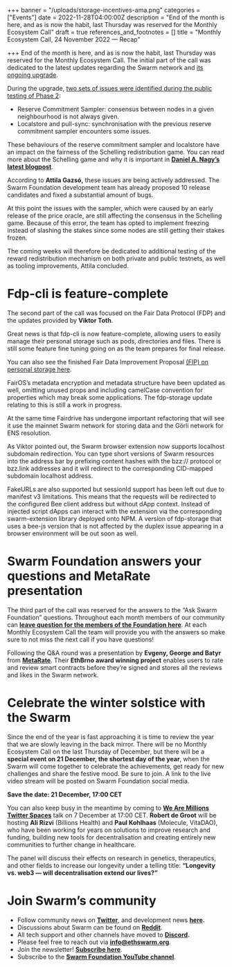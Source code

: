 +++
banner = "/uploads/storage-incentives-ama.png"
categories = ["Events"]
date = 2022-11-28T04:00:00Z
description = "End of the month is here, and as is now the habit, last Thursday was reserved for the Monthly Ecosystem Call"
draft = true
references_and_footnotes = []
title = "Monthly Ecosystem Call, 24 November 2022 — Recap"

+++
End of the month is here, and as is now the habit, last Thursday was reserved for the Monthly Ecosystem Call. The initial part of the call was dedicated to the latest updates regarding the Swarm network and [its ongoing upgrade](https://medium.com/ethereum-swarm/towards-the-world-computer-the-swarm-network-upgrade-has-started-cfba1ed68330).

During the upgrade, [two sets of issues were identified during the public testing of Phase 2](https://medium.com/ethereum-swarm/storage-incentives-timeline-update-26ab959d8ca3):

* Reserve Commitment Sampler: consensus between nodes in a given neighbourhood is not always given.
* Localstore and pull-sync: synchronisation with the previous reserve commitment sampler encounters some issues.

These behaviours of the reserve commitment sampler and localstore have an impact on the fairness of the Schelling redistribution game. You can read more about the Schelling game and why it is important in [**Daniel A. Nagy’s latest blogpost**](https://medium.com/ethereum-swarm/the-mechanics-of-swarm-networks-storage-incentives-3bf68bf64ceb).

According to **Attila Gazsó,** these issues are being actively addressed. The Swarm Foundation development team has already proposed 10 release candidates and fixed a substantial amount of bugs.

At this point the issues with the sampler, which were caused by an early release of the price oracle, are still affecting the consensus in the Schelling game. Because of this error, the team has opted to implement freezing instead of slashing the stakes since some nodes are still getting their stakes frozen.

The coming weeks will therefore be dedicated to additional testing of the reward redistribution mechanism on both private and public testnets, as well as tooling improvements, Attila concluded.

# Fdp-cli is feature-complete

The second part of the call was focused on the Fair Data Protocol (FDP) and the updates provided by **Viktor Toth**.

Great news is that fdp-cli is now feature-complete, allowing users to easily manage their personal storage such as pods, directories and files. There is still some feature fine tuning going on as the team prepares for final release.

You can also see the finished Fair Data Improvement Proposal [(FIP) on personal storage here](https://github.com/fairDataSociety/FIPs/pull/61).

FairOS’s metadata encryption and metadata structure have been updated as well, omitting unused props and including camelCase convention for properties which may break some applications. The fdp-storage update relating to this is still a work in progress.

At the same time Fairdrive has undergone important refactoring that will see it use the mainnet Swarm network for storing data and the Görli network for ENS resolution.

As Viktor pointed out, the Swarm browser extension now supports localhost subdomain redirection. You can type short versions of Swarm resources into the address bar by prefixing content hashes with the bzz:// protocol or bzz.link addresses and it will redirect to the corresponding CID-mapped subdomain localhost address.

FakeURLs are also supported but sessionId support has been left out due to manifest v3 limitations. This means that the requests will be redirected to the configured Bee client address but without dApp context. Instead of injected script dApps can interact with the extension via the corresponding swarm-extension library deployed onto NPM. A version of fdp-storage that uses a bee-js version that is not affected by the duplex issue appearing in a browser environment will be out soon as well.

# Swarm Foundation answers your questions and MetaRate presentation

The third part of the call was reserved for the answers to the “Ask Swarm Foundation” questions. Throughout each month members of our community can [**leave question for the members of the Foundation here**](https://airtable.com/shrKnOLdMkHkS1m3y). At each Monthly Ecosystem Call the team will provide you with the answers so make sure to not miss the next call if you have questions!

Following the Q&A round was a presentation by **Evgeny, George and Batyr** from [**MetaRate**](https://devfolio.co/projects/metarate-7c20). Their **EthBrno award winning project** enables users to rate and review smart contracts before they’re signed and stores all the reviews and likes in the Swarm network.

# Celebrate the winter solstice with the Swarm

Since the end of the year is fast approaching it is time to review the year that we are slowly leaving in the back mirror. There will be no Monthly Ecosystem Call on the last Thursday of December, but there will be a **special event on 21 December, the shortest day of the year**, when the Swarm will come together to celebrate the achievements, get ready for new challenges and share the festive mood. Be sure to join. A link to the live video stream will be posted on Swarm Foundation social media.

**Save the date: 21 December, 17:00 CET**

You can also keep busy in the meantime by coming to [**We Are Millions Twitter Spaces**](https://twitter.com/WAMillions) talk on 7 December at 17:00 CET. **Robert de Groot** will be hosting **Ali Rizvi** (Billions Health) and **Paul Kohlhaas** (Molecule, VitaDAO), who have been working for years on solutions to improve research and funding, building new tools for decentralisation and creating entirely new communities to further change in healthcare.

The panel will discuss their effects on research in genetics, therapeutics, and other fields to increase our longevity under a telling title: **“Longevity vs. web3 — will decentralisation extend our lives?”**

# **Join Swarm’s community**

* Follow community news on [**Twitter**](https://twitter.com/ethswarmhive), and development news [**here**](https://twitter.com/ethswarm)**.**
* Discussions about Swarm can be found on [**Reddit**](https://www.reddit.com/r/ethswarm/).
* All tech support and other channels have moved to [**Discord**](https://discord.gg/wdghaQsGq5)**.**
* Please feel free to reach out via **info@ethswarm.org**.
* Join the newsletter! [**Subscribe here**](https://www.ethswarm.org/newsletter.html).
* Subscribe to the [**Swarm Foundation YouTube channel**](https://www.youtube.com/channel/UCu6ywn9MTqdREuE6xuRkskA/videos).